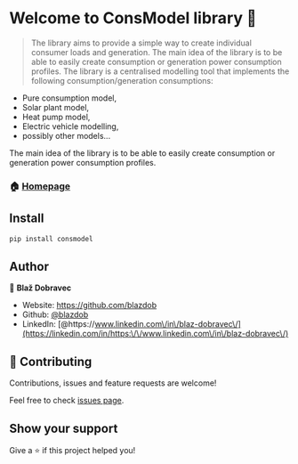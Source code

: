 # Welcome to ConsModel library 👋

> The library aims to provide a simple way to create individual consumer loads and generation. The main idea of the library is to be able to easily create consumption or generation power consumption profiles.
The library is a centralised modelling tool that implements the following consumption/generation consumptions:
   * Pure consumption model,
   * Solar plant model,
   * Heat pump model,
   * Electric vehicle modelling,
   * possibly other models...

The main idea of the library is to be able to easily create consumption or generation power consumption profiles.

### 🏠 [Homepage](https://github.com/blazdob/consmodel)

## Install

```sh
pip install consmodel
```

## Author

👤 **Blaž Dobravec**

* Website: https://github.com/blazdob
* Github: [@blazdob](https://github.com/blazdob)
* LinkedIn: [@https:\/\/www.linkedin.com\/in\/blaz-dobravec\/](https://linkedin.com/in/https:\/\/www.linkedin.com\/in\/blaz-dobravec\/)

## 🤝 Contributing

Contributions, issues and feature requests are welcome!

Feel free to check [issues page](https://github.com/blazdob/consmodel/issue). 

## Show your support

Give a ⭐️ if this project helped you!

